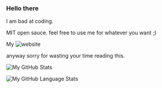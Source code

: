### Hello there ###

I am bad at coding.

MIT open sauce. feel free to use me for whatever you want ;)

My ![website](https://chrstncrrnd.github.io)

anyway sorry for wasting your time reading this.

![My GitHub Stats](https://github-readme-stats.vercel.app/api/?username=ChrstnCrrnd&count_private=true&theme=tokyonight&showicons=true)

![My GitHub Language Stats](https://github-readme-stats.vercel.app/api/top-langs/?username=Chrstncrrnd&langs_count=5&theme=tokyonight)
